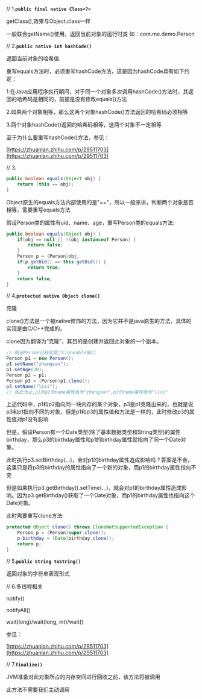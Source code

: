 // 1.**`public final native Class<?>`**

getClass\(\),效果与Object.class一样

一般联合getName\(\)使用，返回当前对象的运行时类 如：com.me.demo.Person

// 2.**`public native int hashCode()`**

返回当前对象的哈希值

重写equals方法时，必须重写hashCode方法，这是因为hashCode具有如下约定：

1.在Java应用程序执行期间，对于同一个对象多次调用hashCode\(\)方法时，其返回的哈希码是相同的，前提是没有修改equals\(\)方法

2.如果两个对象相等，那么这两个对象hashCode\(\)方法返回的哈希码必须相等

3.两个对象hashCode\(\)返回的哈希码相等，这两个对象不一定相等

至于为什么要重写hashCode\(\)方法，参见：

[https://zhuanlan.zhihu.com/p/29511703](https://zhuanlan.zhihu.com/p/29511703)

// 3.

```java
public boolean equals(Object obj) {
    return (this == obj);
}
```

Object原生的equals方法内部使用的是"=="，所以一般来讲，判断两个对象是否相等，需要重写equals方法

假设Person类的属性有uid、name、age，重写Person类的equals方法:

```java
public boolean equals(Object obj) {
    if(obj == null || !(obj instanceof Person) {
        return false;
    }
    Person p = (Person)obj;
    if(p.getUid() == this.getUid()) {
        return true;
    }
    return false;
}
```

// 4.**`protected native Object clone()`**

克隆

clone\(\)方法是一个被native修饰的方法，因为它并不是java原生的方法，具体的实现是由C/C++完成的。

clone因为翻译为“克隆”，其目的是创建并返回此对象的一个副本。

```java
// 假设Person已经实现了Cloneable接口
Person p1 = new Person();
p1.setName("zhangsan");
p1.setAge(20);
Person p2 = p1;
Person p3 = (Person)p1.clone();
p3.setName("lisi");
// 到此为止,p1和p2的name属性值为"zhangsan",p3的name属性值为"lisi"
```

上述代码中，p1和p2指向同一块内存的某个对象，p3是p1克隆出来的，也就是说p3和p1指向不同的对象，但是p1和p3的属性值和方法是一样的，此时修改p3的属性值对p1没有影响

但是，假设Person有一个Date类型\(除了基本数据类型和String类型\)的属性birthday，那么p3的birthday属性和p1的birthday属性就指向了同一个Date对象。

此时执行p3.setBirthday\(...\)，会对p1的birthday属性造成影响吗？答案是不会，这里只是将p3的birthday的属性指向了一个新的对象，而p1的birthday属性指向不变

但是如果执行p3.getBirthday\(\).setTime\(...\)，就会对p1的birthday属性造成影响。因为p3.getBirthday\(\)获取了一个Date对象，而p1的birthday属性也指向这个Date对象。

此时需要重写clone方法:

```java
protected Object clone() throws CloneNotSupportedException {
    Person p = (Person)super.clone();
    p.birthday = (Date)birthday.clone();
    return p;
}
```

// 5.**`public String toString()`**

返回对象的字符串表现形式

// 6.多线程相关

notify\(\)

notifyAll\(\)

wait\(long\)/wait\(long, int\)/wait\(\)

参见：

[https://zhuanlan.zhihu.com/p/29511703](https://zhuanlan.zhihu.com/p/29511703)

// 7.**`finalize()`**

JVM准备对此对象所占的内存空间进行回收之前，该方法将被调用

此方法不需要我们主动调用

